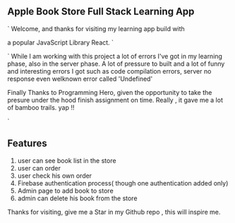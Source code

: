 ## Apple Book Store Full Stack Learning App

` Welcome, and thanks for visiting my learning app build with

a popular JavaScript Library React. `

`
While I am working with this project a lot of errors I've got in my learning 
phase, also in the server phase. 
A lot of pressure to built and a lot of funny and interesting errors I got 
such as code compilation errors, server no response even welknown error called 'Undefined'

Finally Thanks to Programming Hero, given the opportunity to take the presure under the hood finish assignment on time. Really , it gave me a lot of bamboo trails. yap !!

`

## Features
1. user can see book list in the store
2. user can order 
3. user check his own order
4. Firebase authentication process( though one authentication added only)
5. Admin page to add book to store
6. admin can delete his book from the store



Thanks for visiting, give me a Star in my Github repo , this will inspire me.